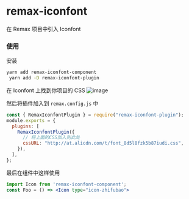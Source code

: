 # remax-iconfont

在 Remax 项目中引入 Iconfont

### 使用

安装

```sh
yarn add remax-iconfont-component
 yarn add -D remax-iconfont-plugin
```

在 Iconfont 上找到你项目的 CSS
![image](https://user-images.githubusercontent.com/20639676/81887919-c9d3e780-95d2-11ea-8455-27a3cc6964a7.png)

然后将插件加入到 `remax.config.js` 中

```js
const { RemaxIconfontPlugin } = require("remax-iconfont-plugin");
module.exports = {
  plugins: [
    RemaxIconfontPlugin({
      // 将上面的CSS加入到此处
      cssURL: "http://at.alicdn.com/t/font_8d5l8fzk5b87iudi.css",
    }),
  ],
};
```

最后在组件中这样使用

```jsx
import Icon from 'remax-iconfont-component';
const Foo = () => <Icon type="icon-zhifubao">
```
